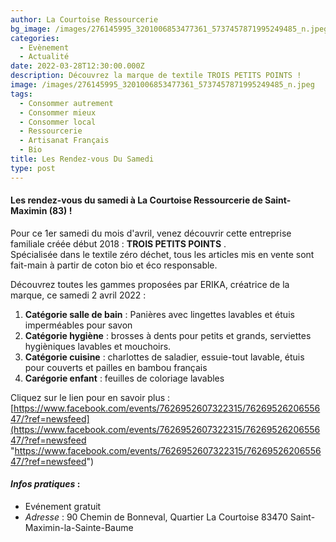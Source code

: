 ```yaml
---
author: La Courtoise Ressourcerie
bg_image: /images/276145995_3201006853477361_5737457871995249485_n.jpeg
categories:
  - Evènement
  - Actualité
date: 2022-03-28T12:30:00.000Z
description: Découvrez la marque de textile TROIS PETITS POINTS !
image: /images/276145995_3201006853477361_5737457871995249485_n.jpeg
tags:
  - Consommer autrement
  - Consommer mieux
  - Consommer local
  - Ressourcerie
  - Artisanat Français
  - Bio
title: Les Rendez-vous Du Samedi
type: post
---
```


#### **Les rendez-vous du samedi à La Courtoise Ressourcerie de Saint-Maximin (83) !**

Pour ce 1er samedi du mois d'avril, venez découvrir cette entreprise familiale créée début 2018 : **TROIS PETITS POINTS** .\
Spécialisée dans le textile zéro déchet, tous les articles mis en vente sont fait-main à partir de coton bio et éco responsable.

Découvrez toutes les gammes proposées par ERIKA, créatrice de la marque, ce samedi 2 avril 2022 :

1. **Catégorie salle de bain** : Panières avec lingettes lavables et étuis imperméables pour savon
2. **Catégorie hygiène** : brosses à dents pour petits et grands, serviettes hygièniques lavables et mouchoirs.
3. **Catégorie cuisine** : charlottes de saladier, essuie-tout lavable, étuis pour couverts et pailles en bambou français
4. **Carégorie enfant** : feuilles de coloriage lavables

Cliquez sur le lien pour en savoir plus : [https://www.facebook.com/events/7626952607322315/7626952620655647/?ref=newsfeed](https://www.facebook.com/events/7626952607322315/7626952620655647/?ref=newsfeed "https://www.facebook.com/events/7626952607322315/7626952620655647/?ref=newsfeed")

#### ***Infos pratiques* :**

* Evénement gratuit
* *Adresse* : 90 Chemin de Bonneval, Quartier La Courtoise 83470 Saint-Maximin-la-Sainte-Baume

